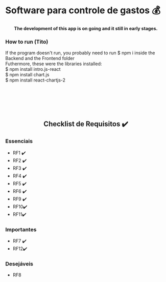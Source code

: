 # Software para controle de gastos 💰

<h4 align="center">
  The development of this app is on going and it still in early stages.
</h4>  
  
### How to run (Tito)
If the program doesn't run, you probably need to run $ npm i inside the Backend and the Frontend folder
<br>
Futhermore, these were the libraries installed:
<br>
$ npm install intro.js-react
<br>
$ npm install chart.js
<br>
$ npm install react-chartjs-2 
<br><br><br><br><br><br>

<h2 align="center">
  Checklist de Requisitos ✔️
</h2>

### Essenciais

+ RF1 ✔️
+ RF2 ✔️
+ RF3 ✔️
+ RF4 ✔️
+ RF5 ✔️
+ RF6 ✔️
+ RF9 ✔️
+ RF10✔️
+ RF11✔️

### Importantes

+ RF7 ✔️
+ RF12✔️


### Desejáveis

+ RF8






